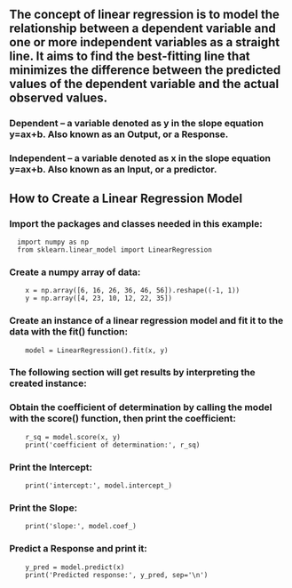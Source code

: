 ## The concept of linear regression is to model the relationship between a dependent variable and one or more independent variables as a straight line. It aims to find the best-fitting line that minimizes the difference between the predicted values of the dependent variable and the actual observed values.

### Dependent – a variable denoted as y in the slope equation y=ax+b. Also known as an Output, or a Response. 

### Independent – a variable denoted as x in the slope equation y=ax+b. Also known as an Input, or a predictor. 

## How to Create a Linear Regression Model

### Import the packages and classes needed in this example:
      import numpy as np
      from sklearn.linear_model import LinearRegression

### Create a numpy array of data:
        x = np.array([6, 16, 26, 36, 46, 56]).reshape((-1, 1))
        y = np.array([4, 23, 10, 12, 22, 35])

### Create an instance of a linear regression model and fit it to the data with the fit() function:
        model = LinearRegression().fit(x, y) 

### The following section will get results by interpreting the created instance: 

### Obtain the coefficient of determination by calling the model with the score() function, then print the coefficient:
        r_sq = model.score(x, y)
        print('coefficient of determination:', r_sq)

### Print the Intercept:
        print('intercept:', model.intercept_)

### Print the Slope:
        print('slope:', model.coef_) 

### Predict a Response and print it:
        y_pred = model.predict(x)
        print('Predicted response:', y_pred, sep='\n')
